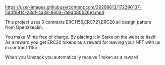 


https://user-images.githubusercontent.com/39299613/172290137-5d4f6814-28df-4a38-8603-7a9d480b26e1.mp4


This project uses 3 contracts ERC1155,ERC721,ERC20 all design patters from Openzzeplin.

You make Minte free of charge. By placing it in Stake on the website itself. As a reward you get ERC20 tokens as a reward for leaving your NFT with us in contract 1155

When you Unstack you automatically receive 1 token as a reward
